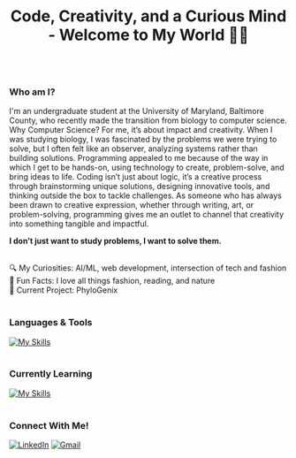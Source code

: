 <h1 align="center">Code, Creativity, and a Curious Mind - Welcome to My World 🧕🏼</h1>
<br><br>

### Who am I?
I'm an undergraduate student at the University of Maryland, Baltimore County, who recently made the transition from biology to computer science. Why Computer Science? For me, it’s about impact and creativity. When I was studying biology, I was fascinated by the problems we were trying to solve, but I often felt like an observer, analyzing systems rather than building solutions. Programming appealed to me because of the way in which I get to be hands-on, using technology to create, problem-solve, and bring ideas to life. Coding isn’t just about logic, it’s a creative process through brainstorming unique solutions, designing innovative tools, and thinking outside the box to tackle challenges. As someone who has always been drawn to creative expression, whether through writing, art, or problem-solving, programming gives me an outlet to channel that creativity into something tangible and impactful. 

**I don’t just want to study problems, I want to solve them.**
<br><br>

🔍 My Curiosities: AI/ML, web development, intersection of tech and fashion  
🌟 Fun Facts: I love all things fashion, reading, and nature  
🧬 Current Project: PhyloGenix
<br><br>

### Languages & Tools
[![My Skills](https://skillicons.dev/icons?i=py,github,clion,pycharm)](https://skillicons.dev)
<br><br>

### Currently Learning
[![My Skills](https://skillicons.dev/icons?i=cpp,css,html,js)](https://skillicons.dev)
<br><br>

### Connect With Me!
[![LinkedIn](https://skillicons.dev/icons?i=linkedin)](https://www.linkedin.com/in/nuhaaajamu/) [![Gmail](https://skillicons.dev/icons?i=gmail)](mailto:nuhaaajamu@gmail.com)





